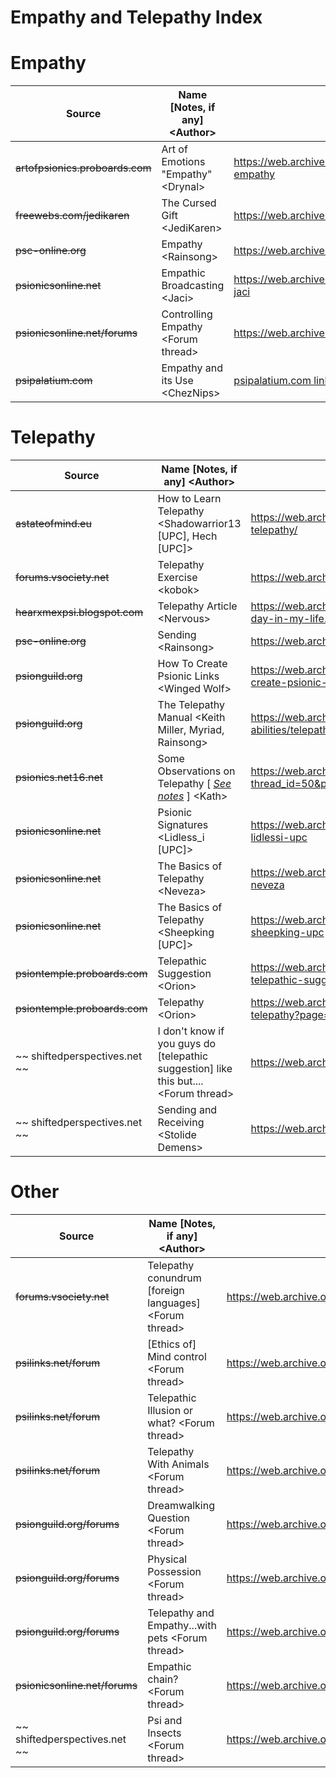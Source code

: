 # Empathy and Telepathy Index

# Empathy
| Source | Name \[Notes, if any] \<Author> | Link |
| ------ | ------------------------------- | ---- |
| ~~artofpsionics.proboards.com~~ | Art of Emotions "Empathy" \<Drynal> | https://web.archive.org/web/20230721065906/https://artofpsionics.proboards.com/thread/89/art-emotions-empathy |
| ~~freewebs.com/jedikaren~~ | The Cursed Gift \<JediKaren> | https://web.archive.org/web/20071222002831/http://www.freewebs.com:80/jedikaren/generalempathy.htm |
| ~~psc-online.org~~ | Empathy \<Rainsong> | https://web.archive.org/web/20180507171851/http://psc-online.org/doku.php?id=blog:empathy |
| ~~psionicsonline.net~~ | Empathic Broadcasting \<Jaci> | https://web.archive.org/web/20080916005724/http://www.psionicsonline.net:80/content/empathic-broadcasting-jaci | 
| ~~psionicsonline.net/forums~~ | Controlling Empathy \<Forum thread> | https://web.archive.org/web/20080317090043/http://www.psionicsonline.net:80/forums/index.php/topic,280.0.html | 
| ~~psipalatium.com~~ | Empathy and its Use \<ChezNips> | [psipalatium.com link](http://www.psipalatium.com/index.php?p=202&fltr=Filter&a=606&a1=0&p1=0&g1=0&gp1=0&s1=0&s=1) - [web.archive.org link](https://web.archive.org/web/20230605110652/http://www.psipalatium.com/index.php?p=202&fltr=Filter&a=606&a1=&p1=&g1=&gp1=&s1=&s=1) |


# Telepathy
| Source | Name \[Notes, if any] \<Author> | Link |
| ------ | ------------------------------- | ---- |
| ~~astateofmind.eu~~ | How to Learn Telepathy \<Shadowarrior13 \[UPC], Hech \[UPC]> | https://web.archive.org/web/20100327103229/http://astateofmind.eu:80/2008/11/29/how-to-learn-telepathy/ | 
| ~~forums.vsociety.net~~ | Telepathy Exercise \<kobok> | https://web.archive.org/web/20130510084247/http://forums.vsociety.net/index.php?topic%253D4829.0 | 
| ~~hearxmexpsi.blogspot.com~~ | Telepathy Article \<Nervous> | https://web.archive.org/web/20240219015027/http://hearxmexpsi.blogspot.com/2009/06/never-worked-day-in-my-life.html |
| ~~psc-online.org~~ | Sending \<Rainsong> | https://web.archive.org/web/20180507171914/http://psc-online.org/doku.php?id=blog:sending |
| ~~psionguild.org~~ | How To Create Psionic Links \<Winged Wolf> | https://web.archive.org/web/20120215121441/http://psionguild.org:80/education/articles/foundation/how-to-create-psionic-links | 
| ~~psionguild.org~~ | The Telepathy Manual \<Keith Miller, Myriad, Rainsong> | https://web.archive.org/web/20120214154249/http://psionguild.org:80/education/articles/mental-abilities/telepathy-manual | 
| ~~psionics.net16.net~~ | Some Observations on Telepathy \[ [*See notes*](./index-domains.md#psionicsinstituteorg) ] \<Kath> | https://web.archive.org/web/20110302133752/http://psionics.net16.net:80/forum/viewthread.php?thread_id=50&pid=184 |
| ~~psionicsonline.net~~ | Psionic Signatures \<Lidless_i \[UPC]> | https://web.archive.org/web/20091117130611/http://www.psionicsonline.net:80/article/psionic-signatures-lidlessi-upc
| ~~psionicsonline.net~~ | The Basics of Telepathy \<Neveza> | https://web.archive.org/web/20081013023705/http://www.psionicsonline.net/content/basics-telepathy-neveza |
| ~~psionicsonline.net~~ | The Basics of Telepathy \<Sheepking \[UPC]> | https://web.archive.org/web/20091119002551/http://www.psionicsonline.net:80/article/basics-telepathy-sheepking-upc | 
| ~~psiontemple.proboards.com~~ | Telepathic Suggestion \<Orion> | https://web.archive.org/web/20160708163347/http://psiontemple.proboards.com/thread/99/lesson-6-5-telepathic-suggestion | 
| ~~psiontemple.proboards.com~~ | Telepathy \<Orion> | https://web.archive.org/web/20180312020552/http://psiontemple.proboards.com/thread/98/lesson-6-telepathy?page=1 | 
| ~~ shiftedperspectives.net ~~ | I don't know if you guys do [telepathic suggestion] like this but.... \<Forum thread> | https://web.archive.org/web/20101223094531/http://shiftedperspectives.net/forum/index.php/topic,972.0.html |
| ~~ shiftedperspectives.net ~~ | Sending and Receiving \<Stolide Demens> | https://web.archive.org/web/20120423020211/http://shiftedperspectives.net/articles.php?id=100 |


# Other 
| Source | Name \[Notes, if any] \<Author> | Link |
| ------ | ------------------------------- | ---- |
| ~~forums.vsociety.net~~ | Telepathy conundrum \[foreign languages] \<Forum thread> | https://web.archive.org/web/20100707181143/http://forums.vsociety.net/index.php/topic,10974.0/prev_next,next.html | 
| ~~psilinks.net/forum~~ | \[Ethics of] Mind control \<Forum thread> | https://web.archive.org/web/20080917081731/http://www.psilinks.net:80/forum/index.php/topic,50.0.html |
| ~~psilinks.net/forum~~ | Telepathic Illusion or what? \<Forum thread> | https://web.archive.org/web/20081005173939/http://www.psilinks.net:80/forum/index.php/topic,472.0.html | 
| ~~psilinks.net/forum~~ | Telepathy With Animals \<Forum thread> | https://web.archive.org/web/20080307025152/http://www.psilinks.net:80/forum/index.php/topic,204.0.html | 
| ~~psionguild.org/forums~~ | Dreamwalking Question \<Forum thread> | https://web.archive.org/web/20140223155048/http://psionguild.org:80/forums/archive/index.php/t-2615.html | 
| ~~psionguild.org/forums~~ | Physical Possession \<Forum thread> | https://web.archive.org/web/20140224020657/http://psionguild.org:80/forums/archive/index.php/t-7637.html |
| ~~psionguild.org/forums~~ | Telepathy and Empathy...with pets \<Forum thread> | https://web.archive.org/web/20140221140348/http://psionguild.org:80/forums/archive/index.php/t-4843.html |
| ~~psionicsonline.net/forums~~ | Empathic chain? \<Forum thread> | https://web.archive.org/web/20080917050453/http://www.psionicsonline.net:80/forums/empathic-chain | 
| ~~ shiftedperspectives.net ~~ | Psi and Insects \<Forum thread> | https://web.archive.org/web/20101223143006/http://shiftedperspectives.net/forum/index.php/topic,1332.0.html |